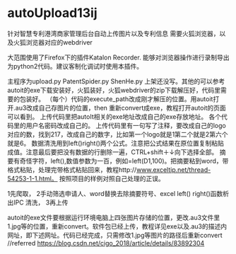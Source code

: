 # autoUpload13ij
针对智慧专利港湾商家管理后台自动上传图片以及专利信息
需要火狐浏览器，以及火狐浏览器对应的webdriver



大范围使用了Firefox下的插件Katalon Recorder. 能够对浏览器操作进行录制导出为python2代码。建议客制化调试时使用本插件。


主程序为upload.py  PatentSpider.py  ShenHe.py 上架还没写。其他的可以参考
autoit的exe下载安装好，火狐装好，火狐webdriver的zip下载解压好，代码里需要的包装好。
（每个）代码的execute_path改成刚才解压的位置。用autoit打开.au3改成自己存图片的位置，then 重新convert成exe，教程打开autoit的页面可以看到。
上传代码里把autoIt相关的exe地址改成自己的exe存放地址。
各个代码里的用户名密码改成自己的。
上传代码里有一句写了注释，要改成自己的logo对应的数，找到217，改成自己的数字，比如第一个logo就是1第二个就是2第六个就是6。
数据清洗用到left()right()两个公式。注意把公式结果在原位置复制粘贴成值。注意最后要把没有数据的行删除一遍，CTRL+shift＋↓向下选择全部。
摘要有奇怪字符，left(),数值参数为一百，例如=left(D1,100)。把摘要粘到word，带格式粘贴，处理完带格式粘贴回来，教程http://www.exceltip.net/thread-54253-1-1.html。
按照项目的样例对照自己处理的正误。





1先爬取，
2手动筛选申请人、word替换去除摘要符号、excel left() right()函数析出IPC 清洗，
3再上传

autoit的exe文件要根据运行环境电脑上四张图片存储的位置，更改.au3文件里1.jpg等的位置，重新convert。软件包已经上传，教程详见exe以及.au3的描述内网址，即下述网址。代码已经完成，只需修改1.jpg等图片的路径后重新convert
//referred    https://blog.csdn.net/cigo_2018/article/details/83892304
